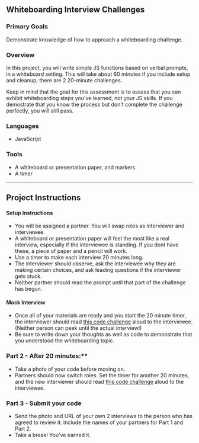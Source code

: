 ## Whiteboarding Interview Challenges

### Primary Goals
Demonstrate knowledge of how to approach a whiteboarding challenge.

### Overview
In this project, you will write simple JS functions based on verbal prompts, in a whiteboard setting. This will take about 60 minutes if you include setup and cleanup; there are 2 20-minute challenges.

Keep in mind that the goal for this assessment is to assess that you can exhibit whiteboarding steps you've learned, not your JS skills. If you demostrate that you know the process but don't complete the challenge perfectly, you will still pass.

### Languages
- JavaScript

### Tools
- A whiteboard or presentation paper, and markers
- A timer

-----

## Project Instructions

#### Setup Instructions
- You will be assigned a partner.  You will swap roles as interviewer and interviewee.
- A whiteboard or presentation paper will feel the most like a real interview, especially if the interviewee is standing.  If you dont have these, a piece of paper and a pencil will work.
- Use a timer to make each interview 20 minutes long.
- The interviewer should observe, ask the interviewee why they are making certain choices, and ask leading questions if the interviewer gets stuck.
- Neither partner should read the prompt until that part of the challenge has begun.

#### Mock Interview
- Once all of your materials are ready and you start the 20 minute timer, the interviewer should read [this code challenge](https://gist.githubusercontent.com/alodahl/f269d17027633387c6b5c04fdf8dd0b3/raw/1c841e1fc563dc88b713e5723c58e145a685879b/Part%2520I,%2520question%25201) aloud to the interviewee.  (Neither person can peek until the actual interview!)
- Be sure to write down your thoughts as well as code to demonstrate that you understood the whiteboarding topic.

### Part 2 - After 20 minutes:**
-  Take a photo of your code before moving on.
-  Partners should now switch roles. Set the timer for another 20 minutes, and the new interviewer should read [this code challenge](https://gist.githubusercontent.com/alodahl/2f86ed0e231baf13be8c524352b34139/raw/18935fcd8bf5b0a1da030b68e94ed3a72e11bf29/Part%2520I,%2520question%25202) aloud to the interviewee.

### Part 3 - Submit your code
- Send the photo and URL of your own 2 interviews to the person who has agreed to review it. Include the names of your partners for Part 1 and Part 2.
- Take a break!  You've earned it.
